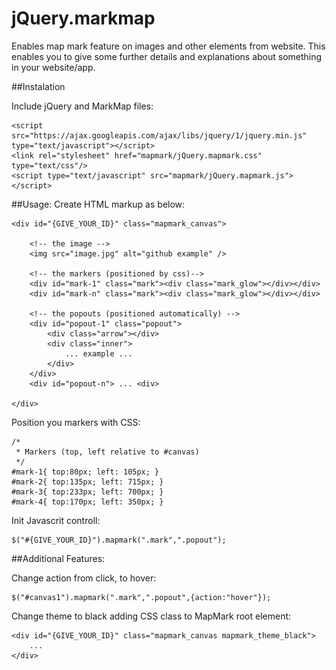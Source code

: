 # jQuery.markmap

Enables map mark feature on images and other elements from website. This enables you to give some further details
and explanations about something in your website/app.

##Instalation 

Include jQuery and MarkMap files:

	<script src="https://ajax.googleapis.com/ajax/libs/jquery/1/jquery.min.js" type="text/javascript"></script>
	<link rel="stylesheet" href="mapmark/jQuery.mapmark.css" type="text/css"/>
	<script type="text/javascript" src="mapmark/jQuery.mapmark.js"></script> 

##Usage:
Create HTML markup as below:

	<div id="{GIVE_YOUR_ID}" class="mapmark_canvas">
	
		<!-- the image -->
		<img src="image.jpg" alt="github example" />
		
		<!-- the markers (positioned by css)--> 
		<div id="mark-1" class="mark"><div class="mark_glow"></div></div>
		<div id="mark-n" class="mark"><div class="mark_glow"></div></div>

		<!-- the popouts (positioned automatically) -->
		<div id="popout-1" class="popout">
			<div class="arrow"></div>
			<div class="inner">
				... example ...
			</div>
		</div>
		<div id="popout-n"> ... <div>

	</div>

Position you markers with CSS:

	/*
	 * Markers (top, left relative to #canvas)
	 */
	#mark-1{ top:80px; left: 105px; }
	#mark-2{ top:135px; left: 715px; }
	#mark-3{ top:233px; left: 700px; }
	#mark-4{ top:170px; left: 350px; }
	
Init Javascrit controll:

	$("#{GIVE_YOUR_ID}").mapmark(".mark",".popout");	

##Additional Features:

Change action from click, to hover:
	
	$("#canvas1").mapmark(".mark",".popout",{action:"hover"});

Change theme to black adding CSS class to MapMark root element:
	
	<div id="{GIVE_YOUR_ID}" class="mapmark_canvas mapmark_theme_black">
		...
	</div>
